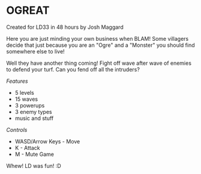 # OGREAT
Created for LD33 in 48 hours by Josh Maggard

Here you are just minding your own business when BLAM! Some villagers decide that just because you are an "Ogre" and a "Monster" you should find somewhere else to live!

Well they have another thing coming! Fight off wave after wave of enemies to defend your turf. Can you fend off all the intruders?

*Features*

- 5 levels
- 15 waves
- 3 powerups
- 3 enemy types
- music and stuff

*Controls*

- WASD/Arrow Keys - Move
- K - Attack
- M - Mute Game

Whew! LD was fun! :D